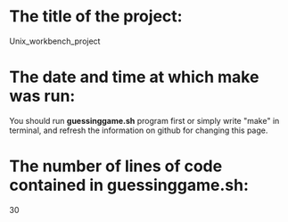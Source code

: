 # The title of the project:
Unix_workbench_project
# The date and time at which **make** was run:
You should run **guessinggame.sh** program first or simply write "make" in terminal, and refresh the information on github for changing this page.
# The number of lines of code contained in **guessinggame.sh**:
30
